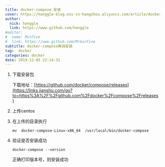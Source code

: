```yaml
---
title: docker-compose 安装
cover: https://hanggle-blog.oss-cn-hangzhou.aliyuncs.com/article/docker-compose.png
author: 
  nick: hanggle
  link: https://www.github.com/hanggle
#editor:
#  name: Minfive
#  link: https://www.github.com/Mrminfive
subtitle: docker-compose离线安装
tag:  docker
categories: docker
date: 2019-12-05 22:14:31
---
```



1. 下载安装包

   下载地址：[https://github.com/docker/compose/releases](https://links.jianshu.com/go?to=https%3A%2F%2Fgithub.com%2Fdocker%2Fcompose%2Freleases)

2. 上传centos

3. 在上传的目录执行

   ```shell
   mv  docker-compose-Linux-x86_64  /usr/local/bin/docker-compose
   ```

4. 验证是否安装成功

   ```shell
   docker-compose --version
   ```

   正确打印版本号，则安装成功